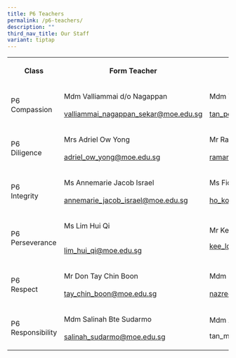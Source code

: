 ```yaml
---
title: P6 Teachers
permalink: /p6-teachers/
description: ""
third_nav_title: Our Staff
variant: tiptap
---
```

<table style="minWidth: 75px">
<colgroup>
<col>
<col>
<col>
</colgroup>
<tbody>
<tr>
<th rowspan="1" colspan="1">
<p><strong>Class</strong>
</p>
</th>
<th rowspan="1" colspan="1">
<p><strong>Form Teacher</strong>
</p>
</th>
<th rowspan="1" colspan="1">
<p><strong>Co-Form Teacher</strong>
</p>
</th>
</tr>
<tr>
<td rowspan="1" colspan="1">
<p>P6
<br>Compassion</p>
</td>
<td rowspan="1" colspan="1">
<p>Mdm Valliammai d/o Nagappan
<br>
<br><a href="mailto:valliammai_nagappan_sekar@moe.edu.sg" rel="noopener noreferrer nofollow" target="_blank">valliammai_nagappan_sekar@moe.edu.sg</a>
</p>
</td>
<td rowspan="1" colspan="1">
<p>Mdm Tan Poh Bee
<br>
<br><a href="mailto:tan_poh_bee@moe.edu.sg" rel="noopener noreferrer nofollow" target="_blank">tan_poh_bee@moe.edu.sg</a>
</p>
</td>
</tr>
<tr>
<td rowspan="1" colspan="1">
<p>P6
<br>Diligence</p>
</td>
<td rowspan="1" colspan="1">
<p>Mrs Adriel Ow Yong
<br>
<br><a href="mailto:adriel_ow_yong@moe.edu.sg" rel="noopener noreferrer nofollow" target="_blank">adriel_ow_yong@moe.edu.sg</a>
</p>
</td>
<td rowspan="1" colspan="1">
<p>Mr Ramanan Ramadoss
<br>
<br><a href="mailto:ramanan_ramadoss@moe.edu.sg" rel="noopener noreferrer nofollow" target="_blank">ramanan_ramadoss@moe.edu.sg</a>
</p>
</td>
</tr>
<tr>
<td rowspan="1" colspan="1">
<p>P6
<br>Integrity</p>
</td>
<td rowspan="1" colspan="1">
<p>Ms Annemarie Jacob Israel
<br>
<br><a href="mailto:annemarie_jacob_israel@moe.edu.sg" rel="noopener noreferrer nofollow" target="_blank">annemarie_jacob_israel@moe.edu.sg</a>
</p>
</td>
<td rowspan="1" colspan="1">
<p>Ms Fiona Ho Kok Luei
<br>
<br><a href="mailto:ho_kok_luei@moe.edu.sg" rel="noopener noreferrer nofollow" target="_blank">ho_kok_luei@moe.edu.sg</a>
</p>
</td>
</tr>
<tr>
<td rowspan="1" colspan="1">
<p>P6
<br>Perseverance</p>
</td>
<td rowspan="1" colspan="1">
<p>Ms Lim Hui Qi</p>
<p>
<br><a href="mailto:lim_hui_qi@moe.edu.sg" rel="noopener noreferrer nofollow" target="_blank">lim_hui_qi@moe.edu.sg</a>
</p>
</td>
<td rowspan="1" colspan="1">
<p>Mr Kee Loi Seng
<br>
</p>
<p><a href="mailto:kee_loi_seng@moe.edu.sg" rel="noopener noreferrer nofollow" target="_blank">kee_loi_seng@moe.edu.sg</a>
</p>
</td>
</tr>
<tr>
<td rowspan="1" colspan="1">
<p>P6
<br>Respect</p>
</td>
<td rowspan="1" colspan="1">
<p>Mr Don Tay Chin Boon
<br>
<br><a href="mailto:tay_chin_boon@moe.edu.sg" rel="noopener noreferrer nofollow" target="_blank">tay_chin_boon@moe.edu.sg</a>
</p>
</td>
<td rowspan="1" colspan="1">
<p>Mdm Nazreen Bte Mohd Noor
<br>
<br><a href="mailto:nazreen_mohamed_noor@moe.edu.sg" rel="noopener noreferrer nofollow" target="_blank">nazreen_mohamed_noor@moe.edu.sg</a>
</p>
</td>
</tr>
<tr>
<td rowspan="1" colspan="1">
<p>P6
<br>Responsibility</p>
</td>
<td rowspan="1" colspan="1">
<p>Mdm Salinah Bte Sudarmo
<br>
<br><a href="mailto:salinah_sudarmo@moe.edu.sg" rel="noopener noreferrer nofollow" target="_blank">salinah_sudarmo@moe.edu.sg</a>
</p>
</td>
<td rowspan="1" colspan="1">
<p>Mdm Agnes Tan Mui Kheng</p>
<p></p>
<p><a rel="noopener noreferrer nofollow" target="_blank">tan_mui_kheng_a@moe.edu.sg</a>
</p>
</td>
</tr>
</tbody>
</table>
<p></p>